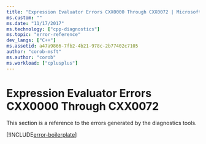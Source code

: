 ```yaml
---
title: "Expression Evaluator Errors CXX0000 Through CXX0072 | Microsoft Docs"
ms.custom: ""
ms.date: "11/17/2017"
ms.technology: ["cpp-diagnostics"]
ms.topic: "error-reference"
dev_langs: ["C++"]
ms.assetid: a47a9866-7fb2-4b21-978c-2b77402c7105
author: "corob-msft"
ms.author: "corob"
ms.workload: ["cplusplus"]
---
```

# Expression Evaluator Errors CXX0000 Through CXX0072

This section is a reference to the errors generated by the diagnostics tools.

[!INCLUDE[error-boilerplate](../../error-messages/includes/error-boilerplate.md)]